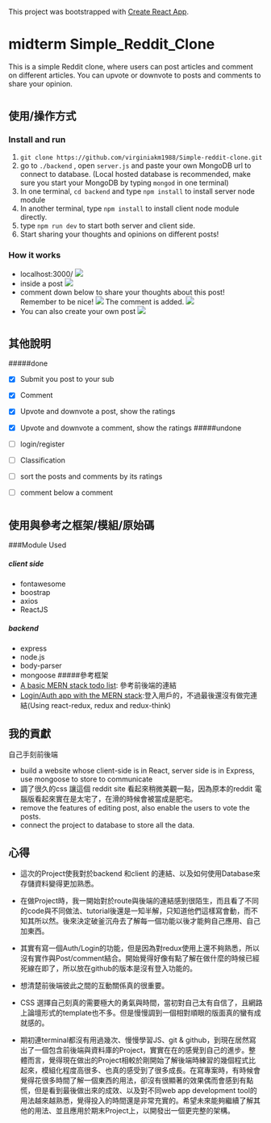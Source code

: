 This project was bootstrapped with [Create React App](https://github.com/facebook/create-react-app).
# midterm Simple_Reddit_Clone

This is a simple Reddit clone, where users can post articles and comment on different articles. You can upvote or downvote to posts and comments to share your opinion.
#
## 使用/操作方式
### Install and run
1. `git clone https://github.com/virginiakm1988/Simple-reddit-clone.git` 
2. go to `./backend` , open `server.js` and paste your own MongoDB url to connect to database. 
(Local hosted database is recommended, make sure you start your MongoDB by typing `mongod` in one terminal)
3. In one terminal, `cd backend` and type `npm install` to install server node module
4. In another terminal,  type `npm install` to install client node module directly.
5. type `npm run dev` to start both server and client side. 
6. Start sharing your thoughts and opinions on different posts!
### How it works
* localhost:3000/
![](https://i.imgur.com/YeHvkwc.png)
* inside a post
![](https://i.imgur.com/PABZ35S.png)
* comment down below to share your thoughts about this post! Remember to be nice!
![](https://i.imgur.com/jp7v5YC.png)
The comment is added.
![](https://imgur.com/ZugXuJh.png)
* You can also create your own post
![](https://imgur.com/wJ1m05n.png)


#
## 其他說明
#####done
- [x] Submit you post to your sub
- [x] Comment
- [x] Upvote and downvote a post, show the ratings
- [x] Upvote and downvote a comment, show the ratings
#####undone
- [ ] login/register
- [ ] Classification
- [ ] sort the posts and comments by its ratings
- [ ] comment below a comment



#
## 使用與參考之框架/模組/原始碼

###Module Used
##### client side
* fontawesome
* boostrap
* axios
* ReactJS
##### backend
* express 
* node.js
* body-parser
* mongoose
#####參考框架
* [A basic MERN stack todo list](https://codingthesmartway.com/the-mern-stack-tutorial-building-a-react-crud-application-from-start-to-finish-part-1/): 參考前後端的連結
* [Login/Auth app with the MERN stack](https://blog.bitsrc.io/build-a-login-auth-app-with-mern-stack-part-2-frontend-6eac4e38ee82):登入用戶的，不過最後還沒有做完連結(Using react-redux, redux and redux-think)
##
## 我的貢獻
自己手刻前後端
* build a website whose client-side is in React, server side is in Express, use mongoose to store  to communicate 
* 調了很久的css 讓這個 reddit site 看起來稍微美觀一點，因為原本的reddit 電腦版看起來實在是太宅了，在滑的時候會被當成是肥宅。
* remove the features of editing post, also enable the users to vote the posts.
* connect the project to database to store all the data. 
## 心得
- 這次的Project使我對於backend 和client 的連結、以及如何使用Database來存儲資料變得更加熟悉。
- 在做Project時，我一開始對於route與後端的連結感到很陌生，而且看了不同的code與不同做法、tutorial後還是一知半解，只知道他們這樣寫會動，而不知其所以然。後來決定破釜沉舟去了解每一個功能以後才能夠自己應用、自己加東西。
- 其實有寫一個Auth/Login的功能，但是因為對redux使用上還不夠熟悉，所以沒有實作與Post/comment結合。開始覺得好像有點了解在做什麼的時候已經死線在即了，所以放在github的版本是沒有登入功能的。

- 想清楚前後端彼此之間的互動關係真的很重要。
- CSS 選擇自己刻真的需要極大的勇氣與時間，當初對自己太有自信了，且網路上論壇形式的template也不多。但是慢慢調到一個相對順眼的版面真的蠻有成就感的。
- 期初連terminal都沒有用過幾次、慢慢學習JS、git & github，到現在居然寫出了一個包含前後端與資料庫的Project，實實在在的感覺到自己的進步。整體而言，覺得現在做出的Project相較於剛開始了解後端時練習的幾個程式比起來，模組化程度高很多、也真的感受到了很多成長。在寫專案時，有時候會覺得花很多時間了解一個東西的用法，卻沒有很顯著的效果偶而會感到有點慌，但是看到最後做出來的成效、以及對不同web app development tool的用法越來越熟悉，覺得投入的時間還是非常充實的。希望未來能夠繼續了解其他的用法、並且應用於期末Project上，以開發出一個更完整的架構。